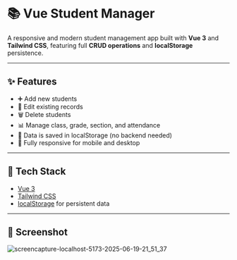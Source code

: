 # 📚 Vue Student Manager

A responsive and modern student management app built with **Vue 3** and **Tailwind CSS**, featuring full **CRUD operations** and **localStorage** persistence.

---

## ✨ Features

- ➕ Add new students
- 📝 Edit existing records
- 🗑️ Delete students
- 📊 Manage class, grade, section, and attendance
- 💾 Data is saved in localStorage (no backend needed)
- 📱 Fully responsive for mobile and desktop

---

## 🔧 Tech Stack

- [Vue 3](https://vuejs.org/)
- [Tailwind CSS](https://tailwindcss.com/)
- [localStorage](https://developer.mozilla.org/en-US/docs/Web/API/Window/localStorage) for persistent data

---

## 📸 Screenshot
![screencapture-localhost-5173-2025-06-19-21_51_37](https://github.com/user-attachments/assets/728afd11-3328-403f-99cc-63c2dfcb27d2)

